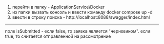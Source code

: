 1. перейти в папку - ApplicationService\Docker
2. из папки вызвать консоль и ввести команду docker compose up -d
3. ввести в строку поиска - http://localhost:8088/swagger/index.html 
---------------------------------------

поле isSubmitted - если false, то заявка является "черновиком". если true, то считается отправленной на рассмотрение

